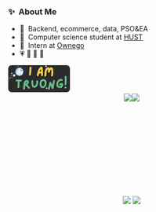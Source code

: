 <div style="display: flex; justify-content: center;">
  <div style="flex: 1; text-align: left;">
    <h3>✨&nbsp; About Me</h3>
    <ul>
      <li>🔭 &nbsp;Backend, ecommerce, data, PSO&EA</li>
      <li>🏫 &nbsp;Computer science student at <a href="https://hust.edu.vn">HUST</a></li>
      <li>💼 &nbsp;Intern at <a href="https://ownego.com">Ownego</a></li>
      <li>💗 🌻 🏃 🎨</li>
    </ul>
    <a href="https://about.me/vtzy">
      <img width="25%" alt="Hello, I'm Truong!" src="./images/2024-11-14_23-04.png" style="border-radius: 7px;" />
    </a>
  </div>
</div>

<div style="display: flex; justify-content: center;">
  <img src="https://github-readme-stats.vercel.app/api?username=VTsuyyy&theme=tokyonight&show_icons=true" height="195" />
  <img src="https://github-readme-stats.vercel.app/api/top-langs/?username=VTsuyyy&theme=tokyonight&layout=compact" height="195" />
</div>
<p align="center">
  <img src="https://github-readme-streak-stats.herokuapp.com/?user=VTsuyyy&theme=tokyonight"/>
  <img src="https://github-readme-quotes-bay.vercel.app/quote?theme=dracula"/>
</p>
